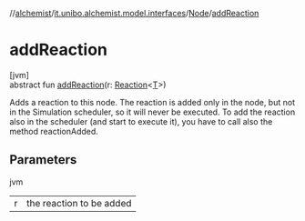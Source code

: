 //[alchemist](../../../index.md)/[it.unibo.alchemist.model.interfaces](../index.md)/[Node](index.md)/[addReaction](add-reaction.md)

# addReaction

[jvm]\
abstract fun [addReaction](add-reaction.md)(r: [Reaction](../-reaction/index.md)<[T](../-action/index.md)>)

Adds a reaction to this node. The reaction is added only in the node, but not in the Simulation scheduler, so it will never be executed. To add the reaction also in the scheduler (and start to execute it), you have to call also the method reactionAdded.

## Parameters

jvm

| | |
|---|---|
| r | the reaction to be added |
